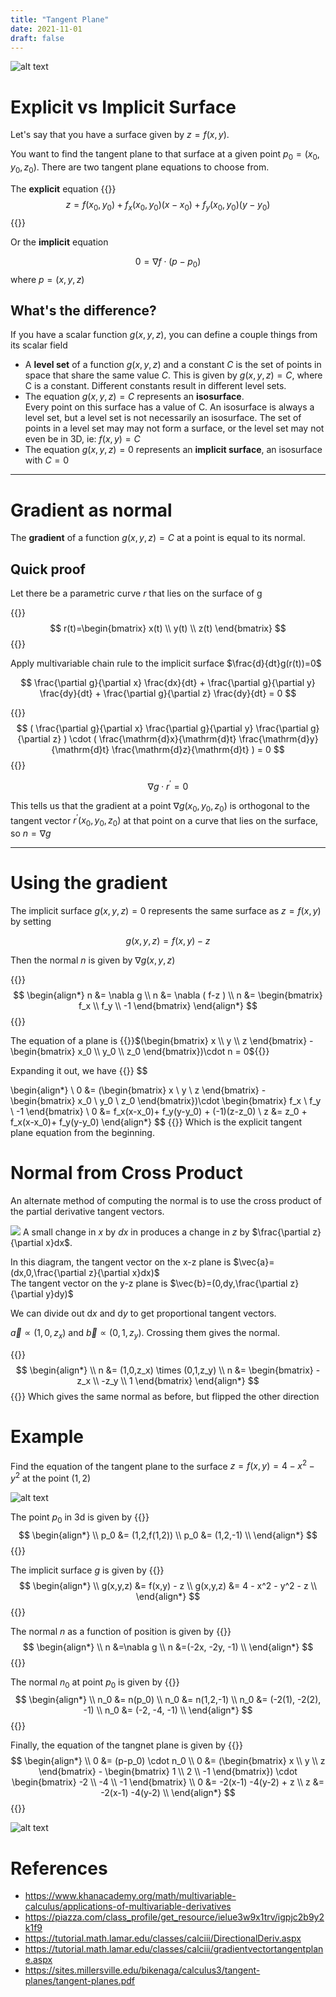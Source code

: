 ```yaml
---
title: "Tangent Plane"
date: 2021-11-01
draft: false
---
```



<!--![alt text](graph.png)-->
![alt text](tangent_plane.png)

# Explicit vs Implicit Surface

Let's say that you have a surface given by $z=f(x,y)$.

You want to find the tangent plane to that surface at a given point $p_0 = (x_0, y_0, z_0)$. There are two tangent plane equations to choose from.

The __explicit__ equation
{{<katex>}}
$$
z = f(x_0, y_0) + f_x(x_0, y_0)(x-x_0) + f_y(x_0,y_0)(y-y_0)
$$
{{</katex>}}

Or the __implicit__ equation

$$
0 = \nabla f \cdot (p - p_0 )
$$
where $p = (x, y, z)$

## What's the difference?


If you have a scalar function $g(x,y,z)$, you can define a couple things from its scalar field
- A __level set__ of a function $g(x,y,z)$ and a constant $C$ is the set of points in space that share the same value $C$. This is given by $g(x,y,z)=C$, where C is a constant. Different constants result in different level sets.
- The equation $g(x,y,z)=C$ represents an __isosurface__.  
  Every point on this surface has a value of C.
An isosurface is always a level set, but a level set is not necessarily an isosurface. The set of points in a level set may may not form a surface, or the level set may not even be in 3D, ie: $f(x,y)=C$
- The equation $g(x,y,z)=0$ represents an __implicit surface__, an isosurface with $C=0$



---

# Gradient as normal

The __gradient__ of a function $g(x,y,z)=C$ at a point is equal to its normal.

## Quick proof


<!--Parameterize a curve on the surface $r(t)=( x(t), y(t) , z(t) )$ -->
Let there be a parametric curve $r$ that lies on the surface of g

{{<katex>}}
$$
r(t)=\begin{bmatrix} x(t) \\ y(t) \\ z(t) \end{bmatrix}
$$
{{</katex>}}

Apply multivariable chain rule to the implicit surface $\frac{d}{dt}g(r(t))=0$


$$
\frac{\partial g}{\partial x}  \frac{dx}{dt} + \frac{\partial g}{\partial y}  \frac{dy}{dt} + \frac{\partial g}{\partial z}  \frac{dy}{dt} = 0
$$

{{<katex>}}
$$
(
\frac{\partial g}{\partial x} 
\frac{\partial g}{\partial y} 
\frac{\partial g}{\partial z}
)
\cdot
(
\frac{\mathrm{d}x}{\mathrm{d}t}  
\frac{\mathrm{d}y}{\mathrm{d}t} 
\frac{\mathrm{d}z}{\mathrm{d}t}
) = 0
$$
{{</katex>}}

$$
\nabla g \cdot r^{\prime}= 0
$$

This tells us that the gradient at a point $\nabla g(x_0, y_0,z_0)$ is orthogonal to the tangent vector $r^{\prime}(x_0,y_0,z_0)$ at that point on a curve that lies on the surface, so $n=\nabla g$

---

# Using the gradient

The implicit surface $g(x,y,z) = 0$ represents the same surface as $z=f(x,y)$ by setting

$$
g(x,y,z)=f(x,y)-z
$$

Then the normal $n$ is given by $\nabla g(x,y,z)$

{{<katex>}}
$$
\begin{align*}
n &= \nabla g \\
n &= \nabla ( f-z ) \\
n &= \begin{bmatrix} f_x  \\ f_y  \\ -1 \end{bmatrix}
\end{align*}
$$
{{</katex>}}

The equation of a plane is {{<katex>}}$(\begin{bmatrix} x \\ y \\ z \end{bmatrix} -\begin{bmatrix} x_0 \\ y_0 \\ z_0 \end{bmatrix})\cdot n = 0${{</katex>}}

Expanding it out, we have
{{<katex>}}
$$

\begin{align*}
\\ 0 &= (\begin{bmatrix} x \\ y \\ z \end{bmatrix} -\begin{bmatrix} x_0 \\ y_0 \\ z_0 \end{bmatrix})\cdot \begin{bmatrix} f_x  \\ f_y  \\ -1 \end{bmatrix} 
\\ 0 &= f_x(x-x_0)+ f_y(y-y_0) + (-1)(z-z_0) 
\\ z &= z_0 + f_x(x-x_0)+ f_y(y-y_0) 
\end{align*}
$$
{{</katex>}}
Which is the explicit tangent plane equation from the beginning.

# Normal from Cross Product

An alternate method of computing the normal is to use the cross product of the partial derivative tangent vectors.

![](normal.png)
A small change in $x$ by $dx$ in produces a change in $z$ by $\frac{\partial z}{\partial x}dx$.

In this diagram, the tangent vector on the x-z plane is $\vec{a}=(dx,0,\frac{\partial z}{\partial x}dx)$  
The tangent vector on the y-z plane is $\vec{b}=(0,dy,\frac{\partial z}{\partial y}dy)$

We can divide out $\mathrm{d}x$ and $\mathrm{d}y$ to get proportional tangent vectors.

$\vec{a} \propto (1,0,z_x)$ and $\vec{b} \propto (0,1,z_y)$. Crossing them gives the normal.

{{<katex>}}
$$
\begin{align*}
\\ n &= (1,0,z_x) \times (0,1,z_y)
\\ n &= \begin{bmatrix} -z_x \\ -z_y \\ 1 \end{bmatrix} 
\end{align*}
$$
{{</katex>}}
Which gives the same normal as before, but flipped the other direction

# Example

Find the equation of the tangent plane to the surface $z = f(x,y) = 4-x^2 - y^2$ at the point $(1,2)$

<!--![alt text](ex.png)-->
![alt text](ex_drawing_q.png)

The point $p_0$ in 3d is given by
{{<katex>}}
$$
\begin{align*}
\\ p_0 &= (1,2,f(1,2))
\\ p_0 &= (1,2,-1)
\\ \end{align*}   
$$
{{</katex>}}

The implicit surface $g$ is given by
{{<katex>}}
$$
\begin{align*} 
\\ g(x,y,z) &= f(x,y) - z 
\\ g(x,y,z) &= 4 - x^2 - y^2 - z 
\\ \end{align*}
$$
{{</katex>}}

The normal $n$ as a function of position is given by
{{<katex>}}
$$
\begin{align*} 
\\ n &=\nabla g
\\ n &=(-2x, -2y, -1)
\\ \end{align*}
$$
{{</katex>}}

The normal $n_0$ at point $p_0$ is given by
{{<katex>}}
$$
\begin{align*} 
\\ n_0 &= n(p_0)
\\ n_0 &= n(1,2,-1)
\\ n_0 &= (-2(1), -2(2), -1)
\\ n_0 &= (-2, -4, -1)
\\ \end{align*}
$$
{{</katex>}}

Finally, the equation of the tangnet plane is given by
{{<katex>}}
$$
\begin{align*} 
\\ 0 &= (p-p_0) \cdot n_0 
\\ 0 &= (\begin{bmatrix} x \\ y \\ z \end{bmatrix} - \begin{bmatrix} 1 \\ 2 \\ -1 \end{bmatrix}) \cdot \begin{bmatrix} -2 \\ -4 \\ -1 \end{bmatrix}   
\\ 0 &= -2(x-1) -4(y-2) + z
\\ z &= -2(x-1) -4(y-2) 
\\ \end{align*}
$$
{{</katex>}}

![alt text](ex_drawing.png)

# References

- https://www.khanacademy.org/math/multivariable-calculus/applications-of-multivariable-derivatives
- https://piazza.com/class_profile/get_resource/ielue3w9x1trv/igpjc2b9y2k1f9
- https://tutorial.math.lamar.edu/classes/calciii/DirectionalDeriv.aspx
- https://tutorial.math.lamar.edu/classes/calciii/gradientvectortangentplane.aspx
- https://sites.millersville.edu/bikenaga/calculus3/tangent-planes/tangent-planes.pdf





